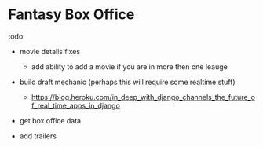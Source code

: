 # Fantasy Box Office

todo:

- movie details fixes
  - add ability to add a movie if you are in more then one leauge
- build draft mechanic (perhaps this will require some realtime stuff)

  - https://blog.heroku.com/in_deep_with_django_channels_the_future_of_real_time_apps_in_django

- get box office data
- add trailers